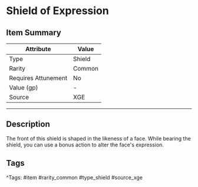 # Shield of Expression

## Item Summary

| Attribute            | Value                        |
|----------------------|------------------------------|
| Type                 | Shield |
| Rarity               | Common             |
| Requires Attunement  | No                |
| Value (gp)           | -    |
| Source               | XGE |

---

## Description

The front of this shield is shaped in the likeness of a face. While bearing the shield, you can use a bonus action to alter the face's expression.

## Tags

^Tags: #item #rarity_common #type_shield #source_xge